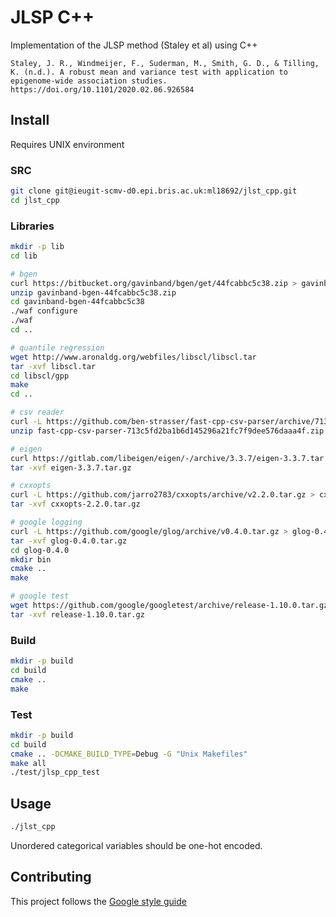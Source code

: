 # JLSP C++

Implementation of the JLSP method (Staley et al) using C++

```
Staley, J. R., Windmeijer, F., Suderman, M., Smith, G. D., & Tilling, K. (n.d.). A robust mean and variance test with application to epigenome-wide association studies. https://doi.org/10.1101/2020.02.06.926584
```

## Install

Requires UNIX environment

### SRC

```sh
git clone git@ieugit-scmv-d0.epi.bris.ac.uk:ml18692/jlst_cpp.git
cd jlst_cpp
```

### Libraries

```sh
mkdir -p lib
cd lib

# bgen
curl https://bitbucket.org/gavinband/bgen/get/44fcabbc5c38.zip > gavinband-bgen-44fcabbc5c38.zip
unzip gavinband-bgen-44fcabbc5c38.zip
cd gavinband-bgen-44fcabbc5c38
./waf configure
./waf
cd ..

# quantile regression
wget http://www.aronaldg.org/webfiles/libscl/libscl.tar
tar -xvf libscl.tar
cd libscl/gpp
make
cd ..

# csv reader 
curl -L https://github.com/ben-strasser/fast-cpp-csv-parser/archive/713c5fd.zip > fast-cpp-csv-parser-713c5fd2ba1b6d145296a21fc7f9dee576daaa4f.zip
unzip fast-cpp-csv-parser-713c5fd2ba1b6d145296a21fc7f9dee576daaa4f.zip

# eigen
curl https://gitlab.com/libeigen/eigen/-/archive/3.3.7/eigen-3.3.7.tar.gz > eigen-3.3.7.tar.gz
tar -xvf eigen-3.3.7.tar.gz 

# cxxopts
curl -L https://github.com/jarro2783/cxxopts/archive/v2.2.0.tar.gz > cxxopts-2.2.0.tar.gz
tar -xvf cxxopts-2.2.0.tar.gz

# google logging
curl -L https://github.com/google/glog/archive/v0.4.0.tar.gz > glog-0.4.0.tar.gz
tar -xvf glog-0.4.0.tar.gz
cd glog-0.4.0
mkdir bin
cmake ..
make

# google test
wget https://github.com/google/googletest/archive/release-1.10.0.tar.gz
tar -xvf release-1.10.0.tar.gz
```

### Build

```sh
mkdir -p build
cd build
cmake ..
make
```

### Test

```sh
mkdir -p build
cd build
cmake .. -DCMAKE_BUILD_TYPE=Debug -G "Unix Makefiles" 
make all
./test/jlsp_cpp_test 
```

## Usage

```sh
./jlst_cpp
```

Unordered categorical variables should be one-hot encoded.

## Contributing

This project follows the [Google style guide](https://google.github.io/styleguide/cppguide.html)
